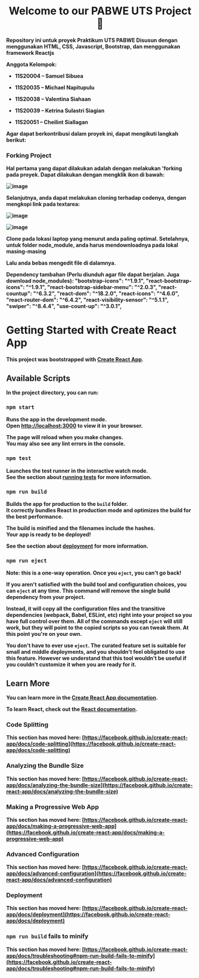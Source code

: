 <h1 align="center"><strong>Welcome to our PABWE UTS Project 👋<strong></h1>
  
  
Repository ini untuk proyek Praktikum UTS PABWE
Disusun dengan menggunakan HTML, CSS, Javascript, Bootstrap, dan menggunakan framework Reactjs
  
 <p align="left">Anggota Kelompok:</p>
  
- 11S20004 – Samuel Sibuea 

- 11S20035 – Michael Napitupulu

- 11S20038 – Valentina Siahaan

- 11S20039 – Ketrina Sulastri Siagian
  
- 11S20051 – Cheilint Siallagan

Agar dapat berkontribusi dalam proyek ini, dapat mengikuti langkah berikut:

<h3 align = "left"> Forking Project </h3>
Hal pertama yang dapat dilakukan adalah dengan melakukan 'forking pada proyek. Dapat dilakukan dengan mengklik ikon di bawah:

![image](https://user-images.githubusercontent.com/87352987/194809479-07543168-5a11-4aef-97af-f1cd07e2a574.png)

Selanjutnya, anda dapat melakukan cloning terhadap codenya, dengan mengkopi link pada textarea:
  
![image](https://user-images.githubusercontent.com/87352987/194809573-7c558454-8f0a-4bf7-8a59-8806d1b6172a.png)

![image](https://user-images.githubusercontent.com/87352987/194809685-a8c540d0-d5c7-48a0-8011-b98f8ff60f76.png)

Clone pada lokasi laptop yang menurut anda paling optimal.
Setelahnya, untuk folder node_module, anda harus mendownloadnya pada lokal masing-masing

Lalu anda bebas mengedit file di dalamnya.

Dependency tambahan (Perlu diunduh agar file dapat berjalan. Juga download node_modules):
    	"bootstrap-icons": "^1.9.1",
	"react-bootstrap-icons": "^1.9.1",
    	"react-bootstrap-sidebar-menu": "^2.0.3",
    	"react-countup": "^6.3.2",
    	"react-dom": "^18.2.0",
    	"react-icons": "^4.6.0",
    	"react-router-dom": "^6.4.2",
    	"react-visibility-sensor": "^5.1.1",
    	"swiper": "^8.4.4",
    	"use-count-up": "^3.0.1",







# Getting Started with Create React App

This project was bootstrapped with [Create React App](https://github.com/facebook/create-react-app).

## Available Scripts

In the project directory, you can run:

### `npm start`

Runs the app in the development mode.\
Open [http://localhost:3000](http://localhost:3000) to view it in your browser.

The page will reload when you make changes.\
You may also see any lint errors in the console.

### `npm test`

Launches the test runner in the interactive watch mode.\
See the section about [running tests](https://facebook.github.io/create-react-app/docs/running-tests) for more information.

### `npm run build`

Builds the app for production to the `build` folder.\
It correctly bundles React in production mode and optimizes the build for the best performance.

The build is minified and the filenames include the hashes.\
Your app is ready to be deployed!

See the section about [deployment](https://facebook.github.io/create-react-app/docs/deployment) for more information.

### `npm run eject`

**Note: this is a one-way operation. Once you `eject`, you can't go back!**

If you aren't satisfied with the build tool and configuration choices, you can `eject` at any time. This command will remove the single build dependency from your project.

Instead, it will copy all the configuration files and the transitive dependencies (webpack, Babel, ESLint, etc) right into your project so you have full control over them. All of the commands except `eject` will still work, but they will point to the copied scripts so you can tweak them. At this point you're on your own.

You don't have to ever use `eject`. The curated feature set is suitable for small and middle deployments, and you shouldn't feel obligated to use this feature. However we understand that this tool wouldn't be useful if you couldn't customize it when you are ready for it.

## Learn More

You can learn more in the [Create React App documentation](https://facebook.github.io/create-react-app/docs/getting-started).

To learn React, check out the [React documentation](https://reactjs.org/).

### Code Splitting

This section has moved here: [https://facebook.github.io/create-react-app/docs/code-splitting](https://facebook.github.io/create-react-app/docs/code-splitting)

### Analyzing the Bundle Size

This section has moved here: [https://facebook.github.io/create-react-app/docs/analyzing-the-bundle-size](https://facebook.github.io/create-react-app/docs/analyzing-the-bundle-size)

### Making a Progressive Web App

This section has moved here: [https://facebook.github.io/create-react-app/docs/making-a-progressive-web-app](https://facebook.github.io/create-react-app/docs/making-a-progressive-web-app)

### Advanced Configuration

This section has moved here: [https://facebook.github.io/create-react-app/docs/advanced-configuration](https://facebook.github.io/create-react-app/docs/advanced-configuration)

### Deployment

This section has moved here: [https://facebook.github.io/create-react-app/docs/deployment](https://facebook.github.io/create-react-app/docs/deployment)

### `npm run build` fails to minify

This section has moved here: [https://facebook.github.io/create-react-app/docs/troubleshooting#npm-run-build-fails-to-minify](https://facebook.github.io/create-react-app/docs/troubleshooting#npm-run-build-fails-to-minify)


